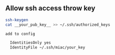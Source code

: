 ## Allow ssh access throw key

``` sh
ssh-keygen
cat __your_pub_key__ >> ~/.ssh/authorized_keys

add to config

  IdentitiesOnly yes
  IdentityFile ~/.ssh/miac/your_key

```

